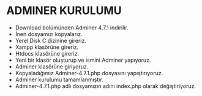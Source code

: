 # ADMINER KURULUMU

- Download bölümünden Adminer 4.7.1 indirilir.
- İnen dosyamızı kopyalarız.
- Yerel Disk C dizinine gireriz.
- Xampp klasörüne gireriz.
- Htdocs klasörüne gireriz.
- Yeni bir klasör oluşturup ve ismini Adminer yapıyoruz.
- Adminer klasörüne giriyoruz.
- Kopyaladığımız Adminer-4.7.1.php dosyasını yapıştırıyoruz.
- Adminer kurulumu tamamlanmıştır.
- Adminer-4.7.1.php adlı dosyamızın adını index.php olarak değiştiriyoruz.

